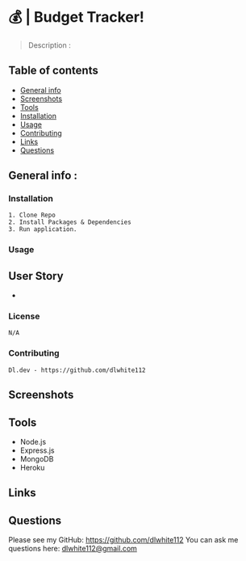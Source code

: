 # 💰 | Budget Tracker!

> Description : 

## Table of contents

- [General info](#general-info)
- [Screenshots](#screenshots)
- [Tools](#tools)
- [Installation](#installation)
- [Usage](#usage)
- [Contributing](#contributing)
- [Links](#link)
- [Questions](#Questions)

## General info :



### Installation

    1. Clone Repo
    2. Install Packages & Dependencies
    3. Run application.

### Usage

## User Story

- 
### License

    N/A

### Contributing

    Dl.dev - https://github.com/dlwhite112

## Screenshots

## Tools

- Node.js
- Express.js
- MongoDB
- Heroku

## Links


## Questions

Please see my GitHub: https://github.com/dlwhite112
You can ask me questions here: dlwhite112@gmail.com
